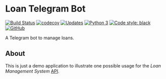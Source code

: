 # Loan Telegram Bot

[![Build Status](https://travis-ci.com/squad-4/loan-telegram-bot.svg?branch=master)](https://travis-ci.com/squad-4/loan-telegram-bot) [![codecov](https://codecov.io/gh/squad-4/loan-telegram-bot/branch/master/graph/badge.svg)](https://codecov.io/gh/squad-4/loan-telegram-bot) [![Updates](https://pyup.io/repos/github/squad-4/loan-telegram-bot/shield.svg)](https://pyup.io/repos/github/squad-4/loan-telegram-bot/) [![Python 3](https://pyup.io/repos/github/squad-4/loan-telegram-bot/python-3-shield.svg)](https://pyup.io/repos/github/squad-4/loan-telegram-bot/) [![Code style: black](https://img.shields.io/badge/code%20style-black-000000.svg)](https://github.com/ambv/black) [![GitHub](https://img.shields.io/github/license/squad-4/loan-telegram-bot.svg)](https://opensource.org/licenses/GPL-3.0)

A Telegram bot to manage loans.

## About

This is just a demo application to illustrate one possible usage for the *Loan Management System* [API](https://github.com/squad-4/loan-management-system).
